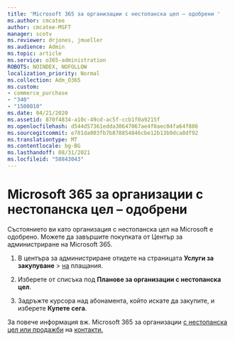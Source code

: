 ```yaml
---
title: 'Microsoft 365 за организации с нестопанска цел – одобрени '
ms.author: cmcatee
author: cmcatee-MSFT
manager: scotv
ms.reviewer: drjones, jmueller
ms.audience: Admin
ms.topic: article
ms.service: o365-administration
ROBOTS: NOINDEX, NOFOLLOW
localization_priority: Normal
ms.collection: Adm_O365
ms.custom:
- commerce_purchase
- "340"
- "1500010"
ms.date: 04/21/2020
ms.assetid: 870f4834-a10c-49cd-ac5f-ccb1f0a9215f
ms.openlocfilehash: d544d57361edda30647067ae4f0aec04fa64f806
ms.sourcegitcommit: e781da003fb7b878854846cbe12b13b9dca8df92
ms.translationtype: MT
ms.contentlocale: bg-BG
ms.lasthandoff: 08/31/2021
ms.locfileid: "58843043"
---
```

# <a name="microsoft-365-for-nonprofits---approved"></a>Microsoft 365 за организации с нестопанска цел – одобрени

Състоянието ви като организация с нестопанска цел на Microsoft е одобрено. Можете да завършите покупката от Център за администриране на Microsoft 365.

1. В центъра за администриране отидете на страницата **Услуги за закупуване** \> [на](https://go.microsoft.com/fwlink/p/?linkid=868433) плащания.

2. Изберете от списъка под **Планове за организации с нестопанска цел**.

3. Задръжте курсора над абонамента, който искате да закупите, и изберете **Купете сега**.

За повече информация вж. Microsoft 365 за организации [с нестопанска цел или продажби](https://www.microsoft.com/nonprofits/microsoft-365) на [контакти.](https://www.microsoft.com/nonprofits/contact-us)
